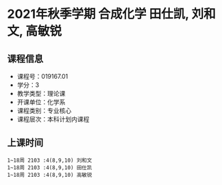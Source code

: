 # 2021年秋季学期 合成化学 田仕凯, 刘和文, 高敏锐






## 课程信息

- 课程号：019167.01
- 学分：3
- 教学类型：理论课
- 开课单位：化学系
- 课程类别：专业核心
- 课程层次：本科计划内课程

## 上课时间

```
1~18周 2103 :4(8,9,10) 刘和文
1~18周 2103 :4(8,9,10) 田仕凯
1~18周 2103 :4(8,9,10) 高敏锐
```

